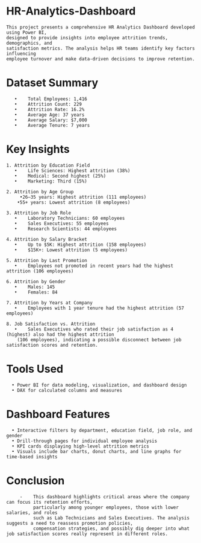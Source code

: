 # HR-Analytics-Dashboard
    This project presents a comprehensive HR Analytics Dashboard developed using Power BI, 
    designed to provide insights into employee attrition trends, demographics, and 
    satisfaction metrics. The analysis helps HR teams identify key factors influencing 
    employee turnover and make data-driven decisions to improve retention.

 # Dataset Summary
	   •	Total Employees: 1,416
	   •	Attrition Count: 229
	   •	Attrition Rate: 16.2%
	   •	Average Age: 37 years
	   •	Average Salary: $7,000
	   •	Average Tenure: 7 years

  # Key Insights

    1. Attrition by Education Field
	   •	Life Sciences: Highest attrition (38%)
	   •	Medical: Second highest (25%)
	   •	Marketing: Third (15%)

    2. Attrition by Age Group
         •26–35 years: Highest attrition (111 employees)
        •55+ years: Lowest attrition (8 employees)
 
    3. Attrition by Job Role
	   •	Laboratory Technicians: 60 employees
  	   •	Sales Executives: 55 employees
	   •	Research Scientists: 44 employees

    4. Attrition by Salary Bracket
	   •	Up to $5K: Highest attrition (158 employees)
	   •	$15K+: Lowest attrition (5 employees)

    5. Attrition by Last Promotion
	   •	Employees not promoted in recent years had the highest attrition (106 employees)

    6. Attrition by Gender
	   •	Males: 145
	   •	Females: 84

    7. Attrition by Years at Company
	   •	Employees with 1 year tenure had the highest attrition (57 employees)

    8. Job Satisfaction vs. Attrition
	   •	Sales Executives who rated their job satisfaction as 4 (highest) also had the highest attrition 
        (106 employees), indicating a possible disconnect between job satisfaction scores and retention.
        
  # Tools Used
	  •	Power BI for data modeling, visualization, and dashboard design
	  •	DAX for calculated columns and measures

  # Dashboard Features
	  •	Interactive filters by department, education field, job role, and gender
	  •	Drill-through pages for individual employee analysis
	  •	KPI cards displaying high-level attrition metrics
	  •	Visuals include bar charts, donut charts, and line graphs for time-based insights

  # Conclusion

         -    This dashboard highlights critical areas where the company can focus its retention efforts, 
              particularly among younger employees, those with lower salaries, and roles 
              such as Lab Technicians and Sales Executives. The analysis suggests a need to reassess promotion policies, 
              compensation strategies, and possibly dig deeper into what job satisfaction scores really represent in different roles.
